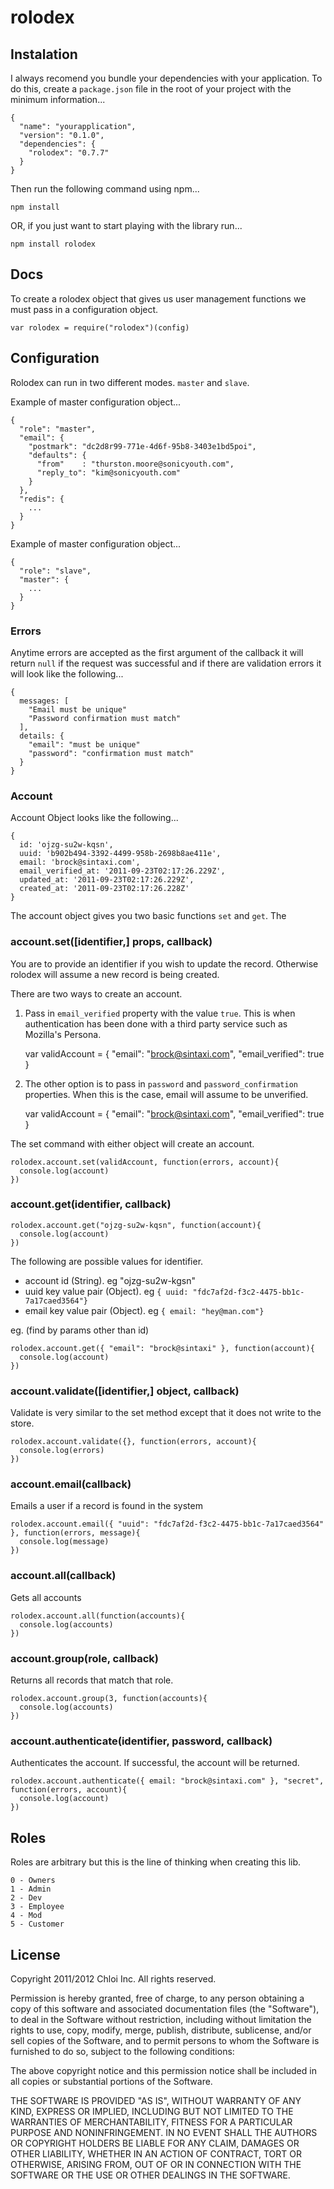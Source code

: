 # rolodex

## Instalation

I always recomend you bundle your dependencies with your application. To do
this, create a `package.json` file in the root of your project with the
minimum information...

    {
      "name": "yourapplication",
      "version": "0.1.0",
      "dependencies": {
        "rolodex": "0.7.7"
      }
    }

Then run the following command using npm...

    npm install

OR, if you just want to start playing with the library run...

    npm install rolodex

## Docs

To create a rolodex object that gives us user management functions we must pass
in a configuration object.

    var rolodex = require("rolodex")(config)
    
## Configuration

Rolodex can run in two different modes. `master` and `slave`.

Example of master configuration object...

    {
      "role": "master",
      "email": {
        "postmark": "dc2d8r99-771e-4d6f-95b8-3403e1bd5poi",
        "defaults": {
          "from"    : "thurston.moore@sonicyouth.com",
          "reply_to": "kim@sonicyouth.com"
        }
      },
      "redis": {
        ...
      }
    }

Example of master configuration object...

    {
      "role": "slave",
      "master": {
        ...
      }
    }

### Errors

Anytime errors are accepted as the first argument of the callback it will
return `null` if the request was successful and if there are validation
errors it will look like the following...

    {
      messages: [
        "Email must be unique"
        "Password confirmation must match"
      ],
      details: {
        "email": "must be unique"
        "password": "confirmation must match"
      }
    }

### Account

Account Object looks like the following...

    { 
      id: 'ojzg-su2w-kqsn',
      uuid: 'b902b494-3392-4499-958b-2698b8ae411e',
      email: 'brock@sintaxi.com',
      email_verified_at: '2011-09-23T02:17:26.229Z',
      updated_at: '2011-09-23T02:17:26.229Z',
      created_at: '2011-09-23T02:17:26.228Z'
    }

The account object gives you two basic functions `set` and `get`. The

### account.set([identifier,] props, callback)

You are to provide an identifier if you wish to update the record. 
Otherwise rolodex will assume a new record is being created.

There are two ways to create an account.

1) Pass in `email_verified` property with the value `true`. This is 
when authentication has been done with a third party service such as
Mozilla's Persona.

    var validAccount = { 
      "email": "brock@sintaxi.com",
      "email_verified": true
    }
    
2) The other option is to pass in `password` and `password_confirmation` 
properties. When this is the case, email will assume to be unverified.

    var validAccount = { 
      "email": "brock@sintaxi.com",
      "email_verified": true
    }

The set command with either object will create an account.

    rolodex.account.set(validAccount, function(errors, account){
      console.log(account)
    })

### account.get(identifier, callback)

    rolodex.account.get("ojzg-su2w-kqsn", function(account){
      console.log(account)
    })

The following are possible values for identifier.

  - account id (String). eg "ojzg-su2w-kgsn"
  - uuid key value pair (Object). eg `{ uuid: "fdc7af2d-f3c2-4475-bb1c-7a17caed3564"}`  
  - email key value pair (Object). eg `{ email: "hey@man.com"}`  

eg. (find by params other than id)

    rolodex.account.get({ "email": "brock@sintaxi" }, function(account){
      console.log(account)
    })
    
### account.validate([identifier,] object, callback)    

Validate is very similar to the set method except that it does not write to the store.

    rolodex.account.validate({}, function(errors, account){
      console.log(errors)
    })

### account.email(callback)

Emails a user if a record is found in the system

    rolodex.account.email({ "uuid": "fdc7af2d-f3c2-4475-bb1c-7a17caed3564" }, function(errors, message){
      console.log(message)
    })

### account.all(callback)

Gets all accounts

    rolodex.account.all(function(accounts){
      console.log(accounts)
    })
    
### account.group(role, callback)

Returns all records that match that role.

    rolodex.account.group(3, function(accounts){
      console.log(accounts)
    })
    
### account.authenticate(identifier, password, callback)

Authenticates the account. If successful, the account will be returned.

    rolodex.account.authenticate({ email: "brock@sintaxi.com" }, "secret", function(errors, account){
      console.log(account)
    })

## Roles

Roles are arbitrary but this is the line of thinking when creating this lib.

    0 - Owners
    1 - Admin
    2 - Dev
    3 - Employee
    4 - Mod
    5 - Customer

## License

Copyright 2011/2012 Chloi Inc.
All rights reserved.

Permission is hereby granted, free of charge, to any person
obtaining a copy of this software and associated documentation
files (the "Software"), to deal in the Software without
restriction, including without limitation the rights to use,
copy, modify, merge, publish, distribute, sublicense, and/or sell
copies of the Software, and to permit persons to whom the
Software is furnished to do so, subject to the following
conditions:

The above copyright notice and this permission notice shall be
included in all copies or substantial portions of the Software.

THE SOFTWARE IS PROVIDED "AS IS", WITHOUT WARRANTY OF ANY KIND,
EXPRESS OR IMPLIED, INCLUDING BUT NOT LIMITED TO THE WARRANTIES
OF MERCHANTABILITY, FITNESS FOR A PARTICULAR PURPOSE AND
NONINFRINGEMENT. IN NO EVENT SHALL THE AUTHORS OR COPYRIGHT
HOLDERS BE LIABLE FOR ANY CLAIM, DAMAGES OR OTHER LIABILITY,
WHETHER IN AN ACTION OF CONTRACT, TORT OR OTHERWISE, ARISING
FROM, OUT OF OR IN CONNECTION WITH THE SOFTWARE OR THE USE OR
OTHER DEALINGS IN THE SOFTWARE.
